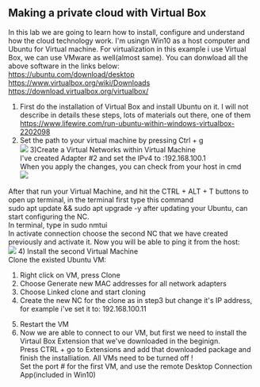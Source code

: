## Making a private cloud with Virtual Box  
In this lab we are going to learn how to install, configure and understand how the cloud technology work. I'm usingn Win10 as a host computer and Ubuntu for Virtual machine. For virtualization in this example i use Virtual Box, we can use VMware as well(almost same). You can donwload all the above software in the links below:   
https://ubuntu.com/download/desktop  
https://www.virtualbox.org/wiki/Downloads  
https://download.virtualbox.org/virtualbox/  
1) First do the installation of Virtual Box and install Ubuntu on it. I will not describe in details these steps, lots of materials out there, one of them https://www.lifewire.com/run-ubuntu-within-windows-virtualbox-2202098  
2) Set the path to your virtual machine by pressing Ctrl + g  
![](/images/General.png)
3)Create a Virtual Networks within Virtual Machine  
I've created Adapter #2 and set the IPv4 to :192.168.100.1  
When you apply the changes, you can check from your host in cmd    
  ![](/images/NC.png)
   
After that run your Virtual Machine, and hit the CTRL + ALT + T buttons to open up terminal, in the terminal first type this command    
sudo apt update && sudo apt upgrade -y 
after updating your Ubuntu, can start configuring the NC.   
In terminal, type in sudo nmtui  
In activate connection choose the second NC that we have created previously and activate it. Now you will be able to ping it from the host:    
  ![](/images/ping_host.png)
  4) Install the second Virtual Machine  
  Clone the existed Ubuntu VM:  
  1. Right click on VM, press Clone  
  2. Choose Generate new MAC addresses for all network adapters  
  3. Choose Linked clone and start cloning  
  4. Create the new NC for the clone as in step3 but change it's IP address, for example i've set it to: 192.168.100.11  
  5) Restart the VM  
  6) Now we are able to connect to our VM, but first we need to install the Virtaul Box Extension that we've downloaded in the beginign.  
  Press CTRL + go to Extensions and add that downloaded package and finish the installiation. All VMs need to be turned off !  
  Set the port # for the first VM, and use the remote Desktop Connection App(included in Win10) 
  
  
  

